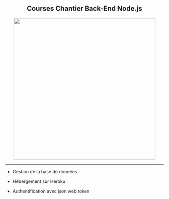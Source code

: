
<br/>  

## **<div align="center">Courses Chantier Back-End Node.js</div>**  
  

<div align="center">
<img src="https://bpichery.github.io/Portfolio/assets/img/test.jpg" align="center" height="" width="450" />
</div>  
  

----  
  

- Gestion de la base de données  
  

- Hébergement sur Heroku  
  

- Authentification avec json web token  

<br />
